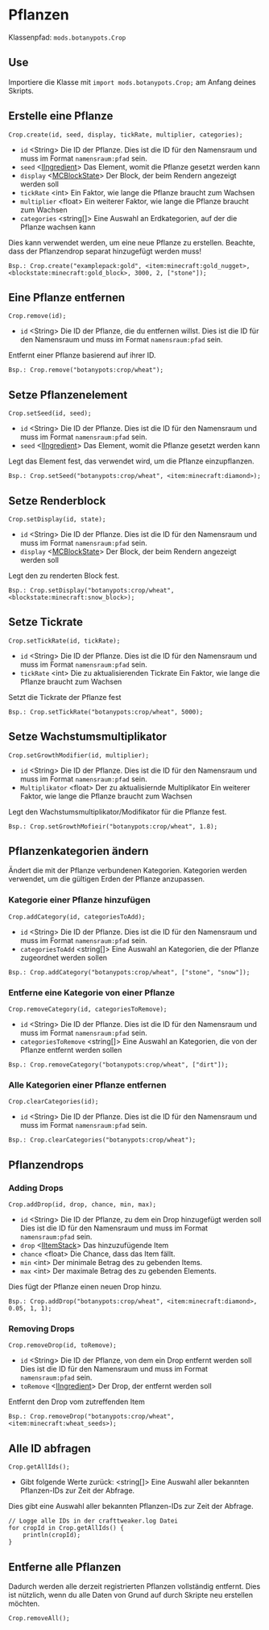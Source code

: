 # Pflanzen

Klassenpfad: `mods.botanypots.Crop`

## Use

Importiere die Klasse mit `import mods.botanypots.Crop;` am Anfang deines Skripts.

## Erstelle eine Pflanze

`Crop.create(id, seed, display, tickRate, multiplier, categories);`

- `id` &lt;String> Die ID der Pflanze. Dies ist die ID für den Namensraum und muss im Format `namensraum:pfad` sein.
- `seed` <[IIngredient](/vanilla/api/items/IIngredient)> Das Element, womit die Pflanze gesetzt werden kann
- `display` <[MCBlockState](/vanilla/api/blocks/MCBlockState)> Der Block, der beim Rendern angezeigt werden soll
- `tickRate` &lt;int> Ein Faktor, wie lange die Pflanze braucht zum Wachsen
- `multiplier` &lt;float> Ein weiterer Faktor, wie lange die Pflanze braucht zum Wachsen
- `categories` &lt;string[]> Eine Auswahl an Erdkategorien, auf der die Pflanze wachsen kann

Dies kann verwendet werden, um eine neue Pflanze zu erstellen. Beachte, dass der Pflanzendrop separat hinzugefügt werden muss!

```zenscript
Bsp.: Crop.create("examplepack:gold", <item:minecraft:gold_nugget>, <blockstate:minecraft:gold_block>, 3000, 2, ["stone"]);
```

## Eine Pflanze entfernen

`Crop.remove(id);`

- `id` &lt;String> Die ID der Pflanze, die du entfernen willst. Dies ist die ID für den Namensraum und muss im Format `namensraum:pfad` sein.

Entfernt einer Pflanze basierend auf ihrer ID.

```zenscript
Bsp.: Crop.remove("botanypots:crop/wheat");
```

## Setze Pflanzenelement

`Crop.setSeed(id, seed);`

- `id` &lt;String> Die ID der Pflanze. Dies ist die ID für den Namensraum und muss im Format `namensraum:pfad` sein.
- `seed` <[IIngredient](/vanilla/api/items/IIngredient)> Das Element, womit die Pflanze gesetzt werden kann

Legt das Element fest, das verwendet wird, um die Pflanze einzupflanzen.

```zenscript
Bsp.: Crop.setSeed("botanypots:crop/wheat", <item:minecraft:diamond>);
```

## Setze Renderblock

`Crop.setDisplay(id, state);`

- `id` &lt;String> Die ID der Pflanze. Dies ist die ID für den Namensraum und muss im Format `namensraum:pfad` sein.
- `display` <[MCBlockState](/vanilla/api/blocks/MCBlockState)> Der Block, der beim Rendern angezeigt werden soll

Legt den zu renderten Block fest.

```zenscript
Bsp.: Crop.setDisplay("botanypots:crop/wheat", <blockstate:minecraft:snow_block>);
```

## Setze Tickrate

`Crop.setTickRate(id, tickRate);`

- `id` &lt;String> Die ID der Pflanze. Dies ist die ID für den Namensraum und muss im Format `namensraum:pfad` sein.
- `tickRate` &lt;int> Die zu aktualisierenden Tickrate Ein Faktor, wie lange die Pflanze braucht zum Wachsen

Setzt die Tickrate der Pflanze fest

```zenscript
Bsp.: Crop.setTickRate("botanypots:crop/wheat", 5000);
```

## Setze Wachstumsmultiplikator

`Crop.setGrowthModifier(id, multiplier);`

- `id` &lt;String> Die ID der Pflanze. Dies ist die ID für den Namensraum und muss im Format `namensraum:pfad` sein.
- `Multiplikator` &lt;float> Der zu aktualisiernde Multiplikator Ein weiterer Faktor, wie lange die Pflanze braucht zum Wachsen

Legt den Wachstumsmultiplikator/Modifikator für die Pflanze fest.

```zenscript
Bsp.: Crop.setGrowthMofieir("botanypots:crop/wheat", 1.8);
```

## Pflanzenkategorien ändern

Ändert die mit der Pflanze verbundenen Kategorien. Kategorien werden verwendet, um die gültigen Erden der Pflanze anzupassen.

### Kategorie einer Pflanze hinzufügen

`Crop.addCategory(id, categoriesToAdd);`

- `id` &lt;String> Die ID der Pflanze. Dies ist die ID für den Namensraum und muss im Format `namensraum:pfad` sein.
- `categoriesToAdd` &lt;string[]> Eine Auswahl an Kategorien, die der Pflanze zugeordnet werden sollen

```zenscript
Bsp.: Crop.addCategory("botanypots:crop/wheat", ["stone", "snow"]);
```

### Entferne eine Kategorie von einer Pflanze

`Crop.removeCategory(id, categoriesToRemove);`

- `id` &lt;String> Die ID der Pflanze. Dies ist die ID für den Namensraum und muss im Format `namensraum:pfad` sein.
- `categoriesToRemove` &lt;string[]> Eine Auswahl an Kategorien, die von der Pflanze entfernt werden sollen

```zenscript
Bsp.: Crop.removeCategory("botanypots:crop/wheat", ["dirt"]);
```

### Alle Kategorien einer Pflanze entfernen

`Crop.clearCategories(id);`

- `id` &lt;String> Die ID der Pflanze. Dies ist die ID für den Namensraum und muss im Format `namensraum:pfad` sein.

```zenscript
Bsp.: Crop.clearCategories("botanypots:crop/wheat");
```

## Pflanzendrops

### Adding Drops

`Crop.addDrop(id, drop, chance, min, max);`

- `id` &lt;String> Die ID der Pflanze, zu dem ein Drop hinzugefügt werden soll Dies ist die ID für den Namensraum und muss im Format `namensraum:pfad` sein.
- `drop` <[IItemStack](/vanilla/api/items/IItemStack)> Das hinzuzufügende Item
- `chance` &lt;float> Die Chance, dass das Item fällt.
- `min` &lt;int> Der minimale Betrag des zu gebenden Items.
- `max` &lt;int> Der maximale Betrag des zu gebenden Elements.

Dies fügt der Pflanze einen neuen Drop hinzu.

```zenscript
Bsp.: Crop.addDrop("botanypots:crop/wheat", <item:minecraft:diamond>, 0.05, 1, 1);
```

### Removing Drops

`Crop.removeDrop(id, toRemove);`

- `id` &lt;String> Die ID der Pflanze, von dem ein Drop entfernt werden soll Dies ist die ID für den Namensraum und muss im Format `namensraum:pfad` sein.
- `toRemove` <[IIngredient](/vanilla/api/items/IIngredient)> Der Drop, der entfernt werden soll

Entfernt den Drop vom zutreffenden Item

```zenscript
Bsp.: Crop.removeDrop("botanypots:crop/wheat", <item:minecraft:wheat_seeds>);
```

## Alle ID abfragen

`Crop.getAllIds();`

- Gibt folgende Werte zurück: &lt;string[]> Eine Auswahl aller bekannten Pflanzen-IDs zur Zeit der Abfrage.

Dies gibt eine Auswahl aller bekannten Pflanzen-IDs zur Zeit der Abfrage.

```zenscript
// Logge alle IDs in der crafttweaker.log Datei
for cropId in Crop.getAllIds() {
    println(cropId);
}
```

## Entferne alle Pflanzen

Dadurch werden alle derzeit registrierten Pflanzen vollständig entfernt. Dies ist nützlich, wenn du alle Daten von Grund auf durch Skripte neu erstellen möchten.

```zenscript
Crop.removeAll();
```
